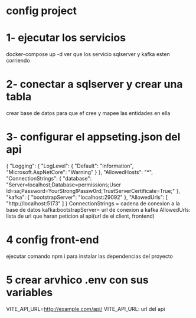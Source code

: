 # config project
# 1- ejecutar los servicios
docker-compose up -d 
ver que los servicio sqlserver y kafka esten corriendo
# 2- conectar a sqlserver y crear una tabla
crear base de datos para que ef cree y mapee las entidades en ella

# 3- configurar el appseting.json del api
{
  "Logging": {
    "LogLevel": {
      "Default": "Information",
      "Microsoft.AspNetCore": "Warning"
    }
  },
  "AllowedHosts": "*",
  "ConnectionStrings": {
    "database": "Server=localhost;Database=permissions;User Id=sa;Password=YourStrong!Passw0rd;TrustServerCertificate=True;"
  },
  "kafka": {
    "bootstrapServer": "localhost:29092"
  },
  "AllowedUrls": [
    "http://localhost:5173"
  ]
}
ConnectionStrings = cadena de conexion a la base de datos 
kafka:bootstrapServer= url de conexion a kafka
AllowedUrls: lista de url que haran peticion al api(url de el client, frontend)
# 4 config front-end 
ejecutar comando npm i para instalar las dependencias del proyecto
# 5 crear arvhico .env con sus variables 
VITE_API_URL=http://example.com/api/
VITE_API_URL: url del api

